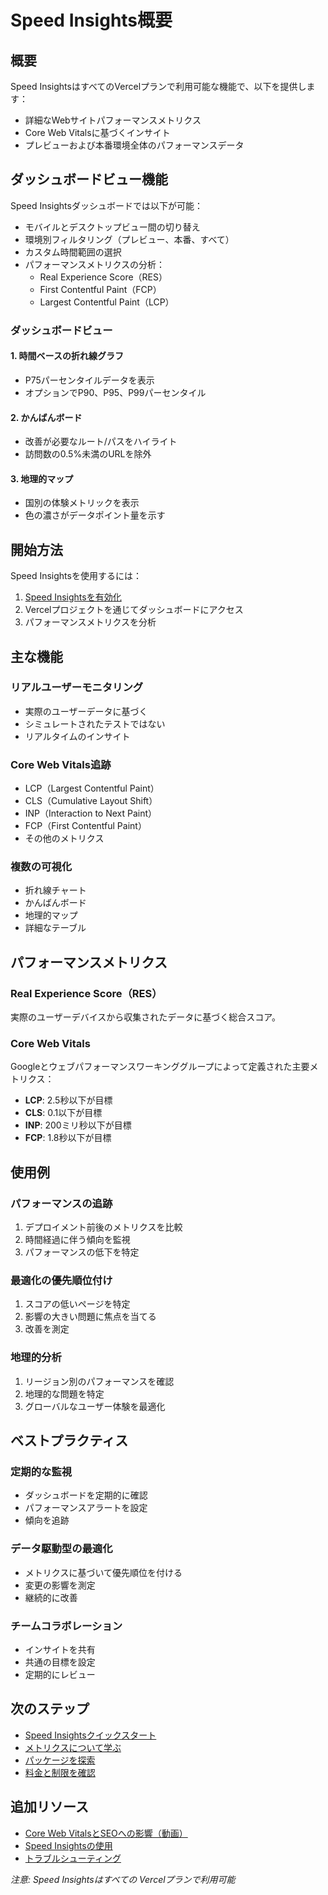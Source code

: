 # Speed Insights概要

## 概要

Speed InsightsはすべてのVercelプランで利用可能な機能で、以下を提供します：

- 詳細なWebサイトパフォーマンスメトリクス
- Core Web Vitalsに基づくインサイト
- プレビューおよび本番環境全体のパフォーマンスデータ

## ダッシュボードビュー機能

Speed Insightsダッシュボードでは以下が可能：

- モバイルとデスクトップビュー間の切り替え
- 環境別フィルタリング（プレビュー、本番、すべて）
- カスタム時間範囲の選択
- パフォーマンスメトリクスの分析：
  - Real Experience Score（RES）
  - First Contentful Paint（FCP）
  - Largest Contentful Paint（LCP）

### ダッシュボードビュー

#### 1. 時間ベースの折れ線グラフ

- P75パーセンタイルデータを表示
- オプションでP90、P95、P99パーセンタイル

#### 2. かんばんボード

- 改善が必要なルート/パスをハイライト
- 訪問数の0.5%未満のURLを除外

#### 3. 地理的マップ

- 国別の体験メトリックを表示
- 色の濃さがデータポイント量を示す

## 開始方法

Speed Insightsを使用するには：

1. [Speed Insightsを有効化](/docs/speed-insights/quickstart)
2. Vercelプロジェクトを通じてダッシュボードにアクセス
3. パフォーマンスメトリクスを分析

## 主な機能

### リアルユーザーモニタリング

- 実際のユーザーデータに基づく
- シミュレートされたテストではない
- リアルタイムのインサイト

### Core Web Vitals追跡

- LCP（Largest Contentful Paint）
- CLS（Cumulative Layout Shift）
- INP（Interaction to Next Paint）
- FCP（First Contentful Paint）
- その他のメトリクス

### 複数の可視化

- 折れ線チャート
- かんばんボード
- 地理的マップ
- 詳細なテーブル

## パフォーマンスメトリクス

### Real Experience Score（RES）

実際のユーザーデバイスから収集されたデータに基づく総合スコア。

### Core Web Vitals

Googleとウェブパフォーマンスワーキンググループによって定義された主要メトリクス：

- **LCP**: 2.5秒以下が目標
- **CLS**: 0.1以下が目標
- **INP**: 200ミリ秒以下が目標
- **FCP**: 1.8秒以下が目標

## 使用例

### パフォーマンスの追跡

1. デプロイメント前後のメトリクスを比較
2. 時間経過に伴う傾向を監視
3. パフォーマンスの低下を特定

### 最適化の優先順位付け

1. スコアの低いページを特定
2. 影響の大きい問題に焦点を当てる
3. 改善を測定

### 地理的分析

1. リージョン別のパフォーマンスを確認
2. 地理的な問題を特定
3. グローバルなユーザー体験を最適化

## ベストプラクティス

### 定期的な監視

- ダッシュボードを定期的に確認
- パフォーマンスアラートを設定
- 傾向を追跡

### データ駆動型の最適化

- メトリクスに基づいて優先順位を付ける
- 変更の影響を測定
- 継続的に改善

### チームコラボレーション

- インサイトを共有
- 共通の目標を設定
- 定期的にレビュー

## 次のステップ

- [Speed Insightsクイックスタート](/docs/speed-insights/quickstart)
- [メトリクスについて学ぶ](/docs/speed-insights/metrics)
- [パッケージを探索](/docs/speed-insights/package)
- [料金と制限を確認](/docs/speed-insights/limits-and-pricing)

## 追加リソース

- [Core Web VitalsとSEOへの影響（動画）](https://www.youtube.com/watch?v=qIyEwOEKnE0)
- [Speed Insightsの使用](/docs/speed-insights/using-speed-insights)
- [トラブルシューティング](/docs/speed-insights/troubleshooting)

*注意: Speed Insightsはすべての Vercelプランで利用可能*

